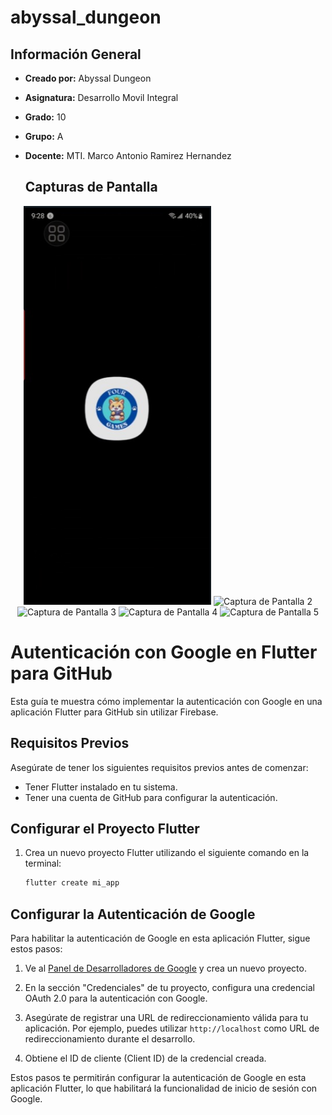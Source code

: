 # abyssal_dungeon
## Información General

- **Creado por:** Abyssal Dungeon
- **Asignatura:** Desarrollo Movil Integral
- **Grado:** 10
- **Grupo:** A
- **Docente:** MTI. Marco Antonio Ramirez Hernandez

  ## Capturas de Pantalla
<p align="center">
 <img src="https://github.com/ElisamaCalva/DMI_Integradora_FourGame/blob/main/Backend/abyssal_dungeon/img1.jpg" width="300" alt="Captura de Pantalla 1">
 <img src="https://github.com/Eliel-Kun-RL15/DMI_PRACTICA11_200327/blob/main/pantalla4.jpg" width="200" alt="Captura de Pantalla 2">
 <img src="https://github.com/Eliel-Kun-RL15/DMI_PRACTICA11_200327/blob/main/pantalla5.jpg" width="200" alt="Captura de Pantalla 3">
  <img src="https://github.com/Eliel-Kun-RL15/DMI_PRACTICA13_200327/blob/main/captura1.png" width="200" alt="Captura de Pantalla 4">
    <img src="https://github.com/Eliel-Kun-RL15/DMI_Practica14_200327/blob/main/cap2.png" width="200" alt="Captura de Pantalla 5">

</p>

# Autenticación con Google en Flutter para GitHub

Esta guía te muestra cómo implementar la autenticación con Google en una aplicación Flutter para GitHub sin utilizar Firebase.

## Requisitos Previos

Asegúrate de tener los siguientes requisitos previos antes de comenzar:

- Tener Flutter instalado en tu sistema.
- Tener una cuenta de GitHub para configurar la autenticación.

## Configurar el Proyecto Flutter

1. Crea un nuevo proyecto Flutter utilizando el siguiente comando en la terminal:

   ```bash
   flutter create mi_app
## Configurar la Autenticación de Google

Para habilitar la autenticación de Google en esta aplicación Flutter, sigue estos pasos:

1. Ve al [Panel de Desarrolladores de Google](https://console.developers.google.com/) y crea un nuevo proyecto.

2. En la sección "Credenciales" de tu proyecto, configura una credencial OAuth 2.0 para la autenticación con Google.

3. Asegúrate de registrar una URL de redireccionamiento válida para tu aplicación. Por ejemplo, puedes utilizar `http://localhost` como URL de redireccionamiento durante el desarrollo.

4. Obtiene el ID de cliente (Client ID) de la credencial creada.

Estos pasos te permitirán configurar la autenticación de Google en esta aplicación Flutter, lo que habilitará la funcionalidad de inicio de sesión con Google.

